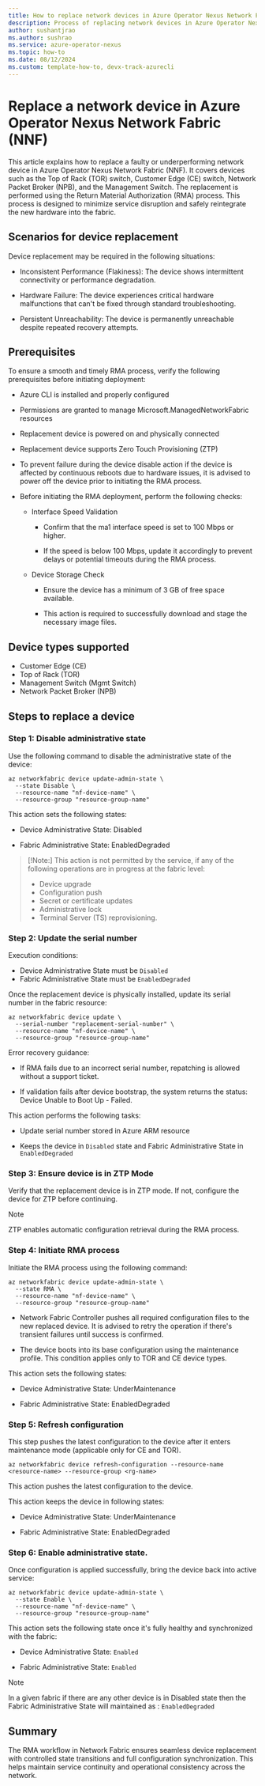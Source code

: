 ```yaml
---
title: How to replace network devices in Azure Operator Nexus Network Fabric
description: Process of replacing network devices in Azure Operator Nexus Network Fabric.
author: sushantjrao 
ms.author: sushrao
ms.service: azure-operator-nexus
ms.topic: how-to
ms.date: 08/12/2024
ms.custom: template-how-to, devx-track-azurecli
---
```


# Replace a network device in Azure Operator Nexus Network Fabric (NNF)

This article explains how to replace a faulty or underperforming network device in Azure Operator Nexus Network Fabric (NNF).
It covers devices such as the Top of Rack (TOR) switch, Customer Edge (CE) switch, Network Packet Broker (NPB), and the Management Switch.
The replacement is performed using the Return Material Authorization (RMA) process.
This process is designed to minimize service disruption and safely reintegrate the new hardware into the fabric.

## Scenarios for device replacement

Device replacement may be required in the following situations:

- Inconsistent Performance (Flakiness): The device shows intermittent connectivity or performance degradation.

- Hardware Failure: The device experiences critical hardware malfunctions that can't be fixed through standard troubleshooting.

- Persistent Unreachability: The device is permanently unreachable despite repeated recovery attempts.

## Prerequisites

To ensure a smooth and timely RMA process, verify the following prerequisites before initiating deployment:

  - Azure CLI is installed and properly configured

  - Permissions are granted to manage Microsoft.ManagedNetworkFabric resources

  - Replacement device is powered on and physically connected

  - Replacement device supports Zero Touch Provisioning (ZTP)

  - To prevent failure during the device disable action if the device is affected by continuous reboots due to hardware issues, it is advised to power off the device prior to initiating the RMA process. 

  - Before initiating the RMA deployment, perform the following checks:
    
    
    - Interface Speed Validation

        - Confirm that the ma1 interface speed is set to 100 Mbps or higher.

        - If the speed is below 100 Mbps, update it accordingly to prevent delays or potential timeouts during the RMA process.

    - Device Storage Check
        - Ensure the device has a minimum of 3 GB of free space available.

        - This action is required to successfully download and stage the necessary image files.
 
## Device types supported

- Customer Edge (CE)
- Top of Rack (TOR)
- Management Switch (Mgmt Switch)
- Network Packet Broker (NPB)

## Steps to replace a device

### Step 1: Disable administrative state

Use the following command to disable the administrative state of the device:

```Azure CLI
az networkfabric device update-admin-state \
  --state Disable \
  --resource-name "nf-device-name" \
  --resource-group "resource-group-name"
```

This action sets the following states:

- Device Administrative State: Disabled

- Fabric Administrative State: EnabledDegraded

> [!Note:] 
> This action is not permitted by the service, if any of the following operations are in progress at the fabric level:
> - Device upgrade
> - Configuration push
> - Secret or certificate updates
> - Administrative lock
> - Terminal Server (TS) reprovisioning.

### Step 2: Update the serial number

Execution conditions:
- Device Administrative State must be `Disabled`
- Fabric Administrative State must be `EnabledDegraded`

Once the replacement device is physically installed, update its serial number in the fabric resource:

```Azure CLI
az networkfabric device update \
  --serial-number "replacement-serial-number" \
  --resource-name "nf-device-name" \
  --resource-group "resource-group-name"
```

Error recovery guidance:

- If RMA fails due to an incorrect serial number, repatching is allowed without a support ticket.

- If validation fails after device bootstrap, the system returns the status: Device Unable to Boot Up - Failed.

This action performs the following tasks:

- Update serial number stored in Azure ARM resource

- Keeps the device in `Disabled` state and Fabric Administrative State in `EnabledDegraded`

### Step 3: Ensure device is in ZTP Mode

Verify that the replacement device is in ZTP mode. If not, configure the device for ZTP before continuing.

> [!Note]
> ZTP enables automatic configuration retrieval during the RMA process.

### Step 4: Initiate RMA process

Initiate the RMA process using the following command:

```Azure CLI
az networkfabric device update-admin-state \
  --state RMA \
  --resource-name "nf-device-name" \
  --resource-group "resource-group-name"
```

- Network Fabric Controller pushes all required configuration files to the new replaced device. It is advised to retry the operation if there's transient failures until success is confirmed.

- The device boots into its base configuration using the maintenance profile. This condition applies only to TOR and CE device types.

This action sets the following states:

- Device Administrative State: UnderMaintenance

- Fabric Administrative State: EnabledDegraded

### Step 5: Refresh configuration

This step pushes the latest configuration to the device after it enters maintenance mode (applicable only for CE and TOR).

```Azure CLI
az networkfabric device refresh-configuration --resource-name <resource-name> --resource-group <rg-name>
```

This action pushes the latest configuration to the device. 

This action keeps the device in following states:

- Device Administrative State: UnderMaintenance

- Fabric Administrative State: EnabledDegraded

### Step 6: Enable administrative state.

Once configuration is applied successfully, bring the device back into active service:

```Azure CLI
az networkfabric device update-admin-state \
  --state Enable \
  --resource-name "nf-device-name" \
  --resource-group "resource-group-name"
```

This action sets the following state once it's fully healthy and synchronized with the fabric:

- Device Administrative State: `Enabled`

- Fabric Administrative State: `Enabled` 

>[!Note]
> In a given fabric if there are any other device is in Disabled state then the Fabric Administrative State will maintained as : `EnabledDegraded` 

## Summary

The RMA workflow in Network Fabric ensures seamless device replacement with controlled state transitions and full configuration synchronization. This helps maintain service continuity and operational consistency across the network.
